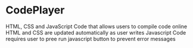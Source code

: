 # CodePlayer

HTML, CSS and JavaScript Code that allows users to compile code online
HTML and CSS are updated automatically as user writes
Javascript Code requires user to pree run javascript button to prevent error messages
